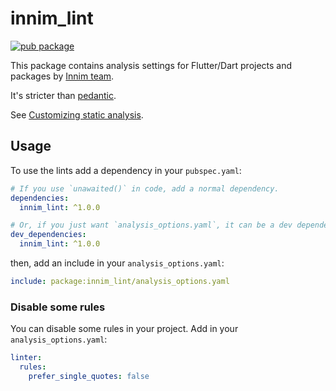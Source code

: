 # innim_lint

[![pub package](https://img.shields.io/pub/v/innim_lint)](https://pub.dartlang.org/packages/innim_lint)

This package contains analysis settings for Flutter/Dart projects and packages by [Innim team](https://github.com/innim/).

It's stricter than [pedantic](https://pub.dev/packages/pedantic).

See [Customizing static analysis](https://dart.dev/guides/language/analysis-options#enabling-linter-rules).

## Usage

To use the lints add a dependency in your `pubspec.yaml`:

```yaml
# If you use `unawaited()` in code, add a normal dependency.
dependencies:
  innim_lint: ^1.0.0

# Or, if you just want `analysis_options.yaml`, it can be a dev dependency.
dev_dependencies:
  innim_lint: ^1.0.0
```

then, add an include in your `analysis_options.yaml`:

```yaml
include: package:innim_lint/analysis_options.yaml
```

### Disable some rules

You can disable some rules in your project. Add in your `analysis_options.yaml`:

```yaml
linter:
  rules:
    prefer_single_quotes: false
```